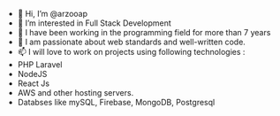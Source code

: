 - 👋 Hi, I’m @arzooap
- 👀 I’m interested in Full Stack Development
- 🌱 I have been working in the programming field for more than 7 years
- 💞️ I am passionate about web standards and well-written code.
- 📫 I will love to work on projects using following technologies :
- PHP Laravel
- NodeJS
- React Js
- AWS and other hosting servers.
- Databses like mySQL, Firebase, MongoDB, Postgresql

<!---
arzooap/arzooap is a ✨ special ✨ repository because its `README.md` (this file) appears on your GitHub profile.
You can click the Preview link to take a look at your changes.
--->
